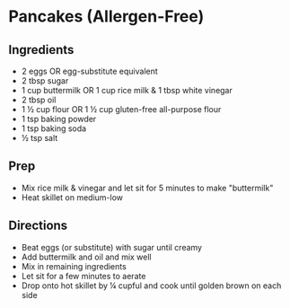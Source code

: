 # Pancakes (Allergen-Free)

## Ingredients

- 2 eggs OR egg-substitute equivalent
- 2 tbsp sugar
- 1 cup buttermilk OR 1 cup rice milk & 1 tbsp white vinegar
- 2 tbsp oil
- 1 ½ cup flour OR 1 ½ cup gluten-free all-purpose flour
- 1 tsp baking powder
- 1 tsp baking soda
- ½ tsp salt

## Prep

- Mix rice milk & vinegar and let sit for 5 minutes to make "buttermilk"
- Heat skillet on medium-low

## Directions

- Beat eggs (or substitute) with sugar until creamy
- Add buttermilk and oil and mix well
- Mix in remaining ingredients
- Let sit for a few minutes to aerate
- Drop onto hot skillet by ¼ cupful and cook until golden brown on each side
